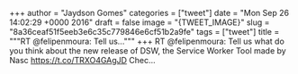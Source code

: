 
+++
author = "Jaydson Gomes"
categories = ["tweet"]
date = "Mon Sep 26 14:02:29 +0000 2016"
draft = false
image = "{TWEET_IMAGE}"
slug = "8a36ceaf51f5eeb3e6c35c779846e6cf51b2a9fe"
tags = ["tweet"]
title = """RT @felipenmoura: Tell us..."""
+++
RT @felipenmoura: Tell us what do you think about the new release of DSW, the Service Worker Tool made by Nasc https://t.co/TRXO4GAgJD Chec…
